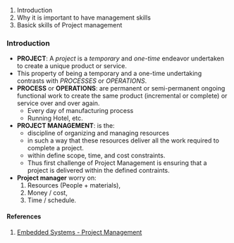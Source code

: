 

1. Introduction
2. Why it is important to have management skills
3. Basick skills of Project management

### Introduction
* **PROJECT**: A _project_ is a _temporary_ and _one-time_ endeavor undertaken to create a unique product or service.
* This property of being a temporary and a one-time undertaking contrasts with _PROCESSES_ or _OPERATIONS_.
* **PROCESS** or **OPERATIONS**: are permanent or semi-permanent ongoing functional work to create the same product (incremental or complete) or service over and over again.
  * Every day of manufacturing process
  * Running Hotel, etc.
* **PROJECT MANAGEMENT**: is the:
  * discipline of organizing and managing resources
  * in such a way that these resources deliver all the work required to complete a project.
  * within define scope, time, and cost constraints.
  * Thus first challenge of Project Management is ensuring that a project is delivered within the defined contraints.
* **Project manager** worry on: 
  1. Resources (People + materials), 
  2. Money / cost, 
  3. Time / schedule.



#### References
1. [Embedded Systems - Project Management](https://www.youtube.com/watch?v=V3zBMnCa8Hw)
